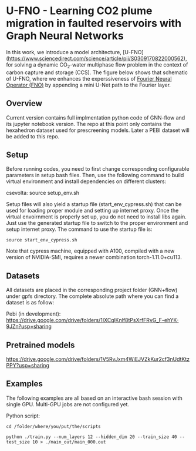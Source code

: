 # U-FNO - Learning CO2 plume migration in faulted reservoirs with Graph Neural Networks
In this work, we introduce a model architecture, [U-FNO] (https://www.sciencedirect.com/science/article/pii/S0309170822000562), for solving a dynamic CO<sub>2</sub>-water multiphase flow problem in the context of carbon capture and storage (CCS). The figure below shows that schematic of U-FNO, where we enhances the experssiveness of [Fourier Neural Operator (FNO)](https://arxiv.org/abs/2010.08895) by appending a mini U-Net path to the Fourier layer. 

## Overview

Current version contains full implmentation python code of GNN-flow and its jupyter notebook version. 
The repo at this point only contains the hexahedron dataset used for prescreening models. 
Later a PEBI dataset will be added to this repo. 

## Setup 

Before running codes, you need to first change corresponding configurable parameters in setup bash files.
Then, use the following command to build virtual environment and install dependencies on different clusters: 

csevolta: 
     source setup_env.sh
     
Setup files will also yield a startup file (start_env_cypress.sh) that can be used for loading proper module and
setting up internet proxy. Once the virtual envoirnment is properly set up, you do not need to install libs again.
Just use the generated startup file to switch to the proper environment and setup internet proxy. The command to 
use the startup file is: 

    source start_env_cypress.sh

Note that cypress machine, equipped with A100, compiled with a new version of NVIDIA-SMI, requires a newer combination
torch-1.11.0+cu113. 
   
## Datasets

All datasets are placed in the corresponding project folder (GNN+flow) under gpfs directory. The 
complete absolute path where you can find a dataset is as follow:
    
Pebi (in development):
https://drive.google.com/drive/folders/1IXCqlKnlf8tPsXrfFRyG_F-ehYK-9JZn?usp=sharing



## Pretrained models

https://drive.google.com/drive/folders/1V5RvJxm4WiEJVZkKur2cf3nUdtKtzPPY?usp=sharing



## Examples
The following examples are all based on an interactive bash session with single GPU. Multi-GPU jobs are not configured yet. 

Python script:

    cd /folder/where/you/put/the/scripts
    
    python ./train.py --num_layers 12 --hidden_dim 20 --train_size 40 --test_size 10 > ./main_out/main_000.out
    

 


